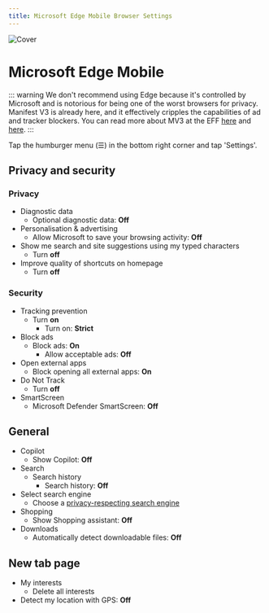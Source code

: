 ```yaml
---
title: Microsoft Edge Mobile Browser Settings
---
```


![Cover](/assets/covers/microsoft-edge.png)

# Microsoft Edge Mobile

::: warning
We don't recommend using Edge because it's controlled by Microsoft and is notorious for being one of the worst browsers for privacy. Manifest V3 is already here, and it effectively cripples the capabilities of ad and tracker blockers. You can read more about MV3 at the EFF [here](https://www.eff.org/deeplinks/2021/12/chrome-users-beware-manifest-v3-deceitful-and-threatening) and [here](https://www.eff.org/deeplinks/2021/12/googles-manifest-v3-still-hurts-privacy-security-innovation).
:::

Tap the humburger menu (☰) in the bottom right corner and tap 'Settings'.

## Privacy and security

### Privacy

* Diagnostic data
  * Optional diagnostic data: **Off**
* Personalisation & advertising
  * Allow Microsoft to save your browsing activity: **Off**
* Show me search and site suggestions using my typed characters
  * Turn **off**
* Improve quality of shortcuts on homepage
  * Turn **off**

### Security

* Tracking prevention
  * Turn **on**
    * Turn on: **Strict**
* Block ads
  * Block ads: **On**
    * Allow acceptable ads: **Off**
* Open external apps
  * Block opening all external apps: **On**
* Do Not Track
  * Turn **off**
* SmartScreen
  * Microsoft Defender SmartScreen: **Off**

## General

* Copilot
  * Show Copilot: **Off**
* Search
  * Search history
    * Search history: **Off**
* Select search engine
  * Choose a [privacy-respecting search engine](/recommendations/internet-browsing/search-engines)
* Shopping
  * Show Shopping assistant: **Off**
* Downloads
  * Automatically detect downloadable files: **Off**

## New tab page

* My interests
  * Delete all interests
* Detect my location with GPS: **Off**
